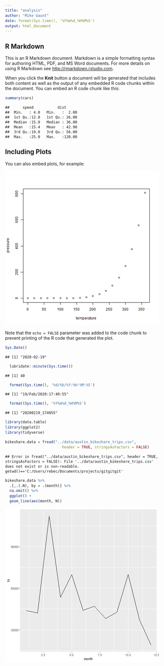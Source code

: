 ```yaml
---
title: "analysis"
author: "Mike Gaunt"
date: format(Sys.time(), '%Y%m%d_%H%M%S')
output: html_document
---
```




## R Markdown

This is an R Markdown document. Markdown is a simple formatting syntax for authoring HTML, PDF, and MS Word documents. For more details on using R Markdown see <http://rmarkdown.rstudio.com>.

When you click the **Knit** button a document will be generated that includes both content as well as the output of any embedded R code chunks within the document. You can embed an R code chunk like this:


```r
summary(cars)
```

```
##      speed           dist       
##  Min.   : 4.0   Min.   :  2.00  
##  1st Qu.:12.0   1st Qu.: 26.00  
##  Median :15.0   Median : 36.00  
##  Mean   :15.4   Mean   : 42.98  
##  3rd Qu.:19.0   3rd Qu.: 56.00  
##  Max.   :25.0   Max.   :120.00
```

## Including Plots

You can also embed plots, for example:

![plot of chunk pressure](myfigs/pressure-1.png)

Note that the `echo = FALSE` parameter was added to the code chunk to prevent printing of the R code that generated the plot.


```r
Sys.Date()
```

```
## [1] "2020-02-19"
```

```r
  lubridate::minute(Sys.time())
```

```
## [1] 40
```

```r
  format(Sys.time(), '%d/%b/%Y:%H:%M:%S')
```

```
## [1] "19/Feb/2020:17:40:55"
```

```r
  format(Sys.time(), '%Y%m%d_%H%M%S')
```

```
## [1] "20200219_174055"
```


```r
library(data.table)
library(ggplot2)
library(tidyverse)
```



```r
bikeshare.data = fread("../data/austin_bikeshare_trips.csv", 
                          header = TRUE, stringsAsFactors = FALSE) 
```

```
## Error in fread("../data/austin_bikeshare_trips.csv", header = TRUE, stringsAsFactors = FALSE): File '../data/austin_bikeshare_trips.csv' does not exist or is non-readable. getwd()=='C:/Users/rebec/Documents/projects/gitgitgit'
```


```r
bikeshare.data %>% 
  .[,.(.N), by = .(month)] %>% 
  na.omit() %>% 
  ggplot() + 
  geom_line(aes(month, N))
```

![plot of chunk unnamed-chunk-4](myfigs/unnamed-chunk-4-1.png)











